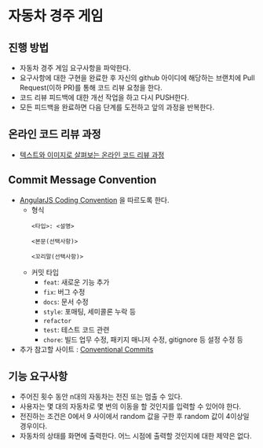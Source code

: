 # 자동차 경주 게임
## 진행 방법
* 자동차 경주 게임 요구사항을 파악한다.
* 요구사항에 대한 구현을 완료한 후 자신의 github 아이디에 해당하는 브랜치에 Pull Request(이하 PR)를 통해 코드 리뷰 요청을 한다.
* 코드 리뷰 피드백에 대한 개선 작업을 하고 다시 PUSH한다.
* 모든 피드백을 완료하면 다음 단계를 도전하고 앞의 과정을 반복한다.

## 온라인 코드 리뷰 과정
* [텍스트와 이미지로 살펴보는 온라인 코드 리뷰 과정](https://github.com/next-step/nextstep-docs/tree/master/codereview)

## Commit Message Convention
* [AngularJS Coding Convention](https://gist.github.com/stephenparish/9941e89d80e2bc58a153) 을 따르도록 한다.
  * 형식
    ```
    <타입>: <설명>
    
    <본문(선택사항)>
    
    <꼬리말(선택사항)>
    ```
  * 커밋 타입
    * `feat`: 새로운 기능 추가
    * `fix`: 버그 수정
    * `docs`: 문서 수정
    * `style`: 포매팅, 세미콜론 누락 등
    * `refactor`
    * `test`: 테스트 코드 관련
    * `chore`: 빌드 업무 수정, 패키지 매니저 수정, gitignore 등 설정 수정 등 
* 추가 참고할 사이트 : [Conventional Commits](https://www.conventionalcommits.org/ko/v1.0.0-beta.4/)

## 기능 요구사항
* 주어진 횟수 동안 n대의 자동차는 전진 또는 멈출 수 있다.
* 사용자는 몇 대의 자동차로 몇 번의 이동을 할 것인지를 입력할 수 있어야 한다.
* 전진하는 조건은 0에서 9 사이에서 random 값을 구한 후 random 값이 4이상일 경우이다.
* 자동차의 상태를 화면에 출력한다. 어느 시점에 출력할 것인지에 대한 제약은 없다.
